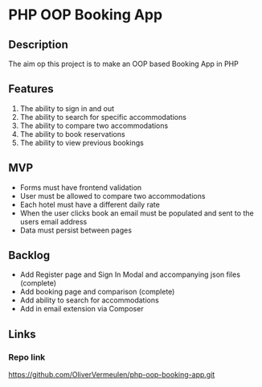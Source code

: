 # PHP OOP Booking App

## Description

The aim op this project is to make an OOP based Booking App in PHP

## Features

1. The ability to sign in and out
2. The ability to search for specific accommodations
3. The ability to compare two accommodations
4. The ability to book reservations
5. The ability to view previous bookings

## MVP

- Forms must have frontend validation
- User must be allowed to compare two accommodations
- Each hotel must have a different daily rate
- When the user clicks book an email must be populated and sent to the users email address
- Data must persist between pages

## Backlog

- Add Register page and Sign In Modal and accompanying json files (complete)
- Add booking page and comparison (complete)
- Add ability to search for accommodations
- Add in email extension via Composer

## Links

### Repo link

https://github.com/OliverVermeulen/php-oop-booking-app.git
